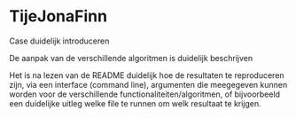 # TijeJonaFinn

Case duidelijk introduceren

De aanpak van de verschillende algoritmen is duidelijk beschrijven

Het is na lezen van de README duidelijk hoe de resultaten te reproduceren zijn, via een interface (command line), argumenten die meegegeven kunnen worden voor de verschillende functionaliteiten/algoritmen, of bijvoorbeeld een duidelijke uitleg welke file te runnen om welk resultaat te krijgen.